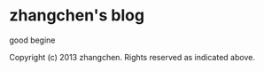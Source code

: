 zhangchen's blog
=============

good begine

Copyright (c) 2013 zhangchen. Rights reserved as indicated above.